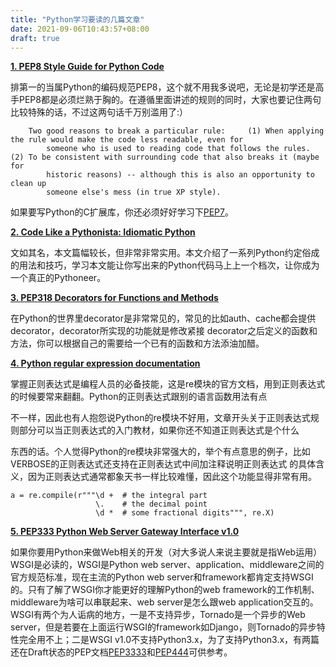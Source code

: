 ```yaml
---
title: "Python学习要读的几篇文章"
date: 2021-09-06T10:43:57+08:00
draft: true
---
```


**[1. PEP8 Style Guide for Python Code](http://www.python.org/dev/peps/pep-0008/)**

排第一的当属Python的编码规范PEP8，这个就不用我多说吧，无论是初学还是高手PEP8都是必须烂熟于胸的。在遵循里面讲述的规则的同时，大家也要记住两句比较特殊的话，不过这两句话千万别滥用了:）

```
    Two good reasons to break a particular rule:     (1) When applying the rule would make the code less readable, even for
        someone who is used to reading code that follows the rules.     (2) To be consistent with surrounding code that also breaks it (maybe for
        historic reasons) -- although this is also an opportunity to clean up
        someone else's mess (in true XP style).
```

如果要写Python的C扩展库，你还必须好好学习下[PEP7](http://www.python.org/dev/peps/pep-0007/)。

**[2. Code Like a Pythonista: Idiomatic Python](http://python.net/~goodger/projects/pycon/2007/idiomatic/handout.html)**

文如其名，本文篇幅较长，但非常非常实用。本文介绍了一系列Python约定俗成的用法和技巧，学习本文能让你写出来的Python代码马上上一个档次，让你成为一个真正的Pythoneer。

**[3. PEP318 Decorators for Functions and Methods](http://www.python.org/dev/peps/pep-0318/)**

在Python的世界里decorator是非常常见的，常见的比如auth、cache都会提供decorator，decorator所实现的功能就是修改紧接 decorator之后定义的函数和方法，你可以根据自己的需要给一个已有的函数和方法添油加醋。

**[4. Python regular expression documentation](http://docs.python.org/library/re.html)**

掌握正则表达式是编程人员的必备技能，这是re模块的官方文档，用到正则表达式的时候要常来翻翻。Python的正则表达式跟别的语言函数用法有点

不一样，因此也有人抱怨说Python的re模块不好用，文章开头关于正则表达式规则部分可以当正则表达式的入门教材，如果你还不知道正则表达式是个什么

东西的话。个人觉得Python的re模块非常强大的，举个有点意思的例子，比如VERBOSE的正则表达式还支持在正则表达式中间加注释说明正则表达式
的具体含义，因为正则表达式通常都象天书一样比较难懂，因此这个功能显得非常有用。

```
a = re.compile(r"""\d +  # the integral part
                   \.    # the decimal point
                   \d *  # some fractional digits""", re.X)
```

**[5. PEP333 Python Web Server Gateway Interface v1.0](http://www.python.org/dev/peps/pep-0333/)**

如果你要用Python来做Web相关的开发（对大多说人来说主要就是指Web运用）WSGI是必读的，WSGI是Python web server、application、middleware之间的官方规范标准，现在主流的Python web server和framework都肯定支持WSGI的。只有了解了WSGI你才能更好的理解Python的web framework的工作机制、middleware为啥可以串联起来、web server是怎么跟web application交互的。WSGI有两个为人诟病的地方，一是不支持异步，Tornado是一个异步的Web server，但是若要在上面运行WSGI的framework如Django，则Tornado的异步特性完全用不上；二是WSGI v1.0不支持Python3.x，为了支持Python3.x，有两篇还在Draft状态的PEP文档[PEP3333](http://www.python.org/dev/peps/pep-3333/)和[PEP444](http://www.python.org/dev/peps/pep-0444/)可供参考。
